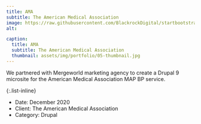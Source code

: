```yaml
---
title: AMA
subtitle: The American Medical Association
image: https://raw.githubusercontent.com/BlackrockDigital/startbootstrap-agency/master/src/assets/img/portfolio/05-full.jpg
alt: 

caption:
  title: AMA
  subtitle: The American Medical Association
  thumbnail: assets/img/portfolio/05-thumbnail.jpg
---
```

We partnered with Mergeworld marketing agency to create a Drupal 9 microsite for the American Medical Association MAP BP service.

{:.list-inline}
- Date: December 2020
- Client: The American Medical Association
- Category: Drupal

